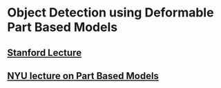# Object Detection using Deformable Part Based Models


## [Stanford Lecture](http://vision.stanford.edu/teaching/cs231b_spring1213/slides/dpm-slides-ross-girshick.pdf)

## [NYU lecture on Part Based Models](http://cs.nyu.edu/~fergus/teaching/vision_2012/11_parts_models.pdf)
